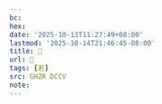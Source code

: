 ```yaml
---
bc:
hex:
date: '2025-10-13T11:27:49+08:00'
lastmod: '2025-10-14T21:46:45-08:00'
title: 󰙽
url: 󰙽
tags: [若]
src: GHZR DCCV
note:
---
```

